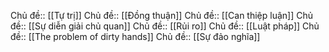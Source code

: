 Chủ đề:: [[Tự trị]]
Chủ đề:: [[Đồng thuận]]
Chủ đề:: [[Can thiệp luận]]
Chủ đề:: [[Sự diễn giải chủ quan]]
Chủ đề:: [[Rủi ro]]
Chủ đề:: [[Luật pháp]]
Chủ đề:: [[The problem of dirty hands]]
Chủ đề:: [[Sự đảo nghĩa]]
